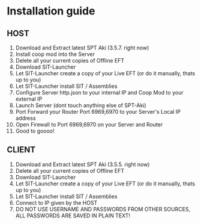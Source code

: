 # Installation guide 

## HOST

1. Download and Extract latest SPT Aki (3.5.7. right now)
2. Install coop mod into the Server
3. Delete all your current copies of Offline EFT
4. Download SIT-Launcher
5. Let SIT-Launcher create a copy of your Live EFT (or do it manually, thats up to you)
6. Let SIT-Launcher install SIT / Assemblies
7. Configure Server http.json to your internal IP and Coop Mod to your external IP
8. Launch Server (dont touch anything else of SPT-Aki)
9. Port Forward your Router Port 6969,6970 to your Server's Local IP address 
10. Open Firewall to Port 6969,6970 on your Server and Router
11. Good to goooo!

## CLIENT

1. Download and Extract latest SPT Aki (3.5.5. right now)
2. Delete all your current copies of Offline EFT
3. Download SIT-Launcher
4. Let SIT-Launcher create a copy of your Live EFT (or do it manually, thats up to you)
5. Let SIT-Launcher install SIT / Assemblies
6. Connect to IP given by the HOST
7. DO NOT USE USERNAME AND PASSWORDS FROM OTHER SOURCES, ALL PASSWORDS ARE SAVED IN PLAIN TEXT!

